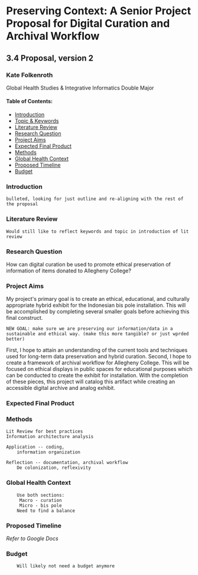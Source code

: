 # Preserving Context: A Senior Project Proposal for Digital Curation and Archival Workflow

## 3.4 Proposal, version 2

### Kate Folkenroth
Global Health Studies & Integrative Informatics Double Major

#### Table of Contents:

- [Introduction](#Introduction)
- [Topic & Keywords](#Topic-&-keywords)
- [Literature Review](#Literature-review)
- [Research Question](#Research-question)
- [Project Aims](#Project-aims)
- [Expected Final Product](#Expected-final-product)
- [Methods](#Methods)
- [Global Health Context](#Global-health-context)
- [Proposed Timeline](#Proposed-timeline)
- [Budget](#Budget)

### Introduction

```Notes
bulleted, looking for just outline and re-aligning with the rest of the proposal

```

### Literature Review

```Notes
Would still like to reflect keywords and topic in introduction of lit review

```

### Research Question

How can digital curation be used to promote ethical preservation of information of items donated to Allegheny College?

### Project Aims

My project's primary goal is to create an ethical, educational, and culturally appropriate hybrid exhibit for the Indonesian bis pole installation. This will be accomplished by completing several smaller goals before achieving this final construct. 
```
NEW GOAL: make sure we are preserving our information/data in a sustainable and ethical way. (make this more tangible? or just wprded better)
```
First, I hope to attain an understanding of the current tools and techniques used for long-term data preservation and hybrid curation. Second, I hope to create a framework of archival workflow for Allegheny College. This will be focused on ethical displays in public spaces for educational purposes which can be conducted to create the exhibit for installation. 
With the completion of these pieces, this project will catalog this artifact while creating an accessible digital archive and analog exhibit.


### Expected Final Product

### Methods

```Notes
Lit Review for best practices
Information architecture analysis

Application -- coding, 
    information organization

Reflection -- documentation, archival workflow
    De colonization, reflexivity

```

### Global Health Context

```Notes
    Use both sections: 
     Macro - curation
     Micro - bis pole
    Need to find a balance

```

### Proposed Timeline

*Refer to Google Docs*

### Budget

```Notes
    Will likely not need a budget anymore
```